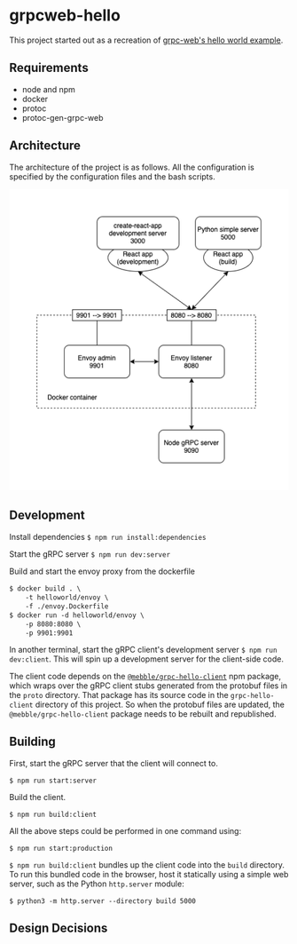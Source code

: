 # grpcweb-hello

This project started out as a recreation of [grpc-web's hello world example](https://github.com/grpc/grpc-web/tree/master/net/grpc/gateway/examples/helloworld).

## Requirements

- node and npm
- docker
- protoc
- protoc-gen-grpc-web

## Architecture

The architecture of the project is as follows. All the configuration is specified by the configuration files and the bash scripts.

![Architecture](docs/architecture.png)

## Development

Install dependencies `$ npm run install:dependencies`

Start the gRPC server `$ npm run dev:server`

Build and start the envoy proxy from the dockerfile
```
$ docker build . \
    -t helloworld/envoy \
    -f ./envoy.Dockerfile
$ docker run -d helloworld/envoy \
    -p 8080:8080 \
    -p 9901:9901
```

In another terminal, start the gRPC client's development server `$ npm run dev:client`. This will spin up a development server for the client-side code.

The client code depends on the [`@mebble/grpc-hello-client`](https://www.npmjs.com/package/@mebble/grpc-hello-client) npm package, which wraps over the gRPC client stubs generated from the protobuf files in the `proto` directory. That package has its source code in the `grpc-hello-client` directory of this project. So when the protobuf files are updated, the `@mebble/grpc-hello-client` package needs to be rebuilt and republished.

## Building

First, start the gRPC server that the client will connect to.
```
$ npm run start:server
```

Build the client.
```
$ npm run build:client
```

All the above steps could be performed in one command using:
```
$ npm run start:production
```

`$ npm run build:client` bundles up the client code into the `build` directory. To run this bundled code in the browser, host it statically using a simple web server, such as the Python `http.server` module:
```
$ python3 -m http.server --directory build 5000
```

## Design Decisions

